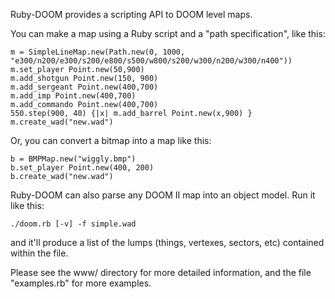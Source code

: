 Ruby-DOOM provides a scripting API to DOOM level maps.  

You can make a map using a Ruby script and a "path
specification", like this:

    m = SimpleLineMap.new(Path.new(0, 1000, "e300/n200/e300/s200/e800/s500/w800/s200/w300/n200/w300/n400"))
    m.set_player Point.new(50,900)
    m.add_shotgun Point.new(150, 900)
    m.add_sergeant Point.new(400,700)
    m.add_imp Point.new(400,700)
    m.add_commando Point.new(400,700)
    550.step(900, 40) {|x| m.add_barrel Point.new(x,900) }
    m.create_wad("new.wad")

Or, you can convert a bitmap into a map like this:

    b = BMPMap.new("wiggly.bmp")
    b.set_player Point.new(400, 200)
    b.create_wad("new.wad")

Ruby-DOOM can also parse any DOOM II map into an object model.  Run it like this:

    ./doom.rb [-v] -f simple.wad

and it'll produce a list of the lumps (things, vertexes, sectors, etc) contained within the file.

Please see the www/ directory for more detailed information, and
the file "examples.rb" for more examples.
